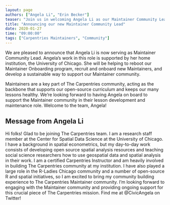 ```yaml
---
layout: page
authors: ["Angela Li", "Erin Becker"]
teaser: "Join us in welcoming Angela Li as our Maintainer Community Lead!"
title: "Announcing our new Maintainer Community Lead"
date: 2020-01-27
time: "09:00:00"
tags: ["Carpentries Maintainers", "Community"]
---
```


We are pleased to announce that Angela Li is now serving as Maintainer Community Lead. Angela’s work in this role is supported by her home institution, the University of Chicago. She will be helping to reboot our Maintainer Onboarding program, recruit and onboard new Maintainers, and develop a sustainable way to support our Maintainer community.

Maintainers are a key part of The Carpentries community, acting as the backbone that supports our open-source curriculum and keeps our many lessons healthy. We’re looking forward to having Angela on board to support the Maintainer community in their lesson development and maintenance role. Welcome to the team, Angela!

## Message from Angela Li

Hi folks! Glad to be joining The Carpentries team. I am a research staff member at the Center for Spatial Data Science at the University of Chicago. I have a background in spatial econometrics, but my day-to-day work consists of developing open source spatial analysis resources and teaching social science researchers how to use geospatial data and spatial analysis in their work. I am a certified Carpentries Instructor and am heavily involved in building The Carpentries community at my institution. I have also played a large role in the R-Ladies Chicago community and a number of open-source R and spatial initiatives, so I am excited to bring my community building experience to The Carpentries Maintainer community. I’m looking forward to engaging with the Maintainer community and providing ongoing support for this crucial piece of The Carpentries mission. Find me at @CivicAngela on Twitter!